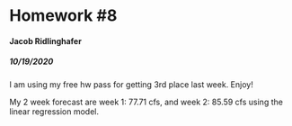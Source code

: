 # Homework #8
#### Jacob Ridlinghafer
##### 10/19/2020

I am using my free hw pass for getting 3rd place last week. Enjoy!

My 2 week forecast are week 1: 77.71 cfs, and week 2: 85.59 cfs using the linear regression model.

